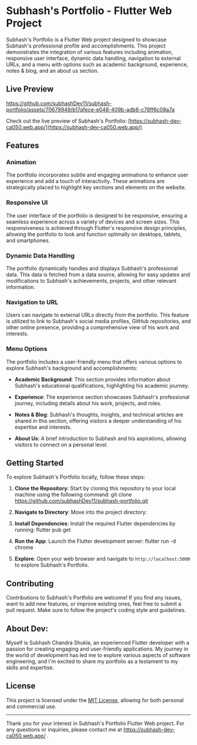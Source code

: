 # Subhash's Portfolio - Flutter Web Project

Subhash's Portfolio is a Flutter Web project designed to showcase Subhash's professional profile and accomplishments. This project demonstrates the integration of various features including animation, responsive user interface, dynamic data handling, navigation to external URLs, and a menu with options such as academic background, experience, notes & blog, and an about us section.

## Live Preview

https://github.com/subhashDev11/subhash-portfolio/assets/70679949/b17afece-e048-409b-adb8-c78ff6c08a7a

Check out the live preview of Subhash's Portfolio: [https://subhash-dev-ca050.web.app/](https://subhash-dev-ca050.web.app/)

## Features

### Animation
The portfolio incorporates subtle and engaging animations to enhance user experience and add a touch of interactivity. These animations are strategically placed to highlight key sections and elements on the website.

### Responsive UI
The user interface of the portfolio is designed to be responsive, ensuring a seamless experience across a variety of devices and screen sizes. This responsiveness is achieved through Flutter's responsive design principles, allowing the portfolio to look and function optimally on desktops, tablets, and smartphones.

### Dynamic Data Handling
The portfolio dynamically handles and displays Subhash's professional data. This data is fetched from a data source, allowing for easy updates and modifications to Subhash's achievements, projects, and other relevant information.

### Navigation to URL
Users can navigate to external URLs directly from the portfolio. This feature is utilized to link to Subhash's social media profiles, GitHub repositories, and other online presence, providing a comprehensive view of his work and interests.

### Menu Options
The portfolio includes a user-friendly menu that offers various options to explore Subhash's background and accomplishments:

- **Academic Background**: This section provides information about Subhash's educational qualifications, highlighting his academic journey.
  
- **Experience**: The experience section showcases Subhash's professional journey, including details about his work, projects, and roles.

- **Notes & Blog**: Subhash's thoughts, insights, and technical articles are shared in this section, offering visitors a deeper understanding of his expertise and interests.

- **About Us**: A brief introduction to Subhash and his aspirations, allowing visitors to connect on a personal level.

## Getting Started

To explore Subhash's Portfolio locally, follow these steps:

1. **Clone the Repository**: Start by cloning this repository to your local machine using the following command:
    git clone https://github.com/subhashDev11/subhash-portfolio.git

2. **Navigate to Directory**: Move into the project directory:

3. **Install Dependencies**: Install the required Flutter dependencies by running: flutter pub get

4. **Run the App**: Launch the Flutter development server: flutter run -d chrome

5. **Explore**: Open your web browser and navigate to `http://localhost:5000` to explore Subhash's Portfolio.

## Contributing

Contributions to Subhash's Portfolio are welcome! If you find any issues, want to add new features, or improve existing ones, feel free to submit a pull request. Make sure to follow the project's coding style and guidelines.

## About Dev:
Myself is Subhash Chandra Shukla, an experienced Flutter developer with a passion for creating engaging and user-friendly applications. My journey in the world of development has led me to explore various aspects of software engineering, and I'm excited to share my portfolio as a testament to my skills and expertise.

## License

This project is licensed under the [MIT License](LICENSE), allowing for both personal and commercial use.

---

Thank you for your interest in Subhash's Portfolio Flutter Web project. For any questions or inquiries, please contact me at https://subhash-dev-ca050.web.app/ .

 

